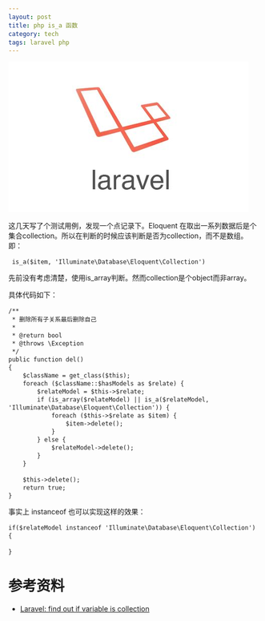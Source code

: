 ```yaml
---
layout: post
title: php is_a 函数
category: tech
tags: laravel php
---
```


![](/assets/img/laravel.jpg)

这几天写了个测试用例，发现一个点记录下。Eloquent 在取出一系列数据后是个集合collection。所以在判断的时候应该判断是否为collection，而不是数组。即：

     is_a($item, 'Illuminate\Database\Eloquent\Collection')

先前没有考虑清楚，使用is_array判断。然而collection是个object而非array。

具体代码如下：

    /**
     * 删除所有子关系最后删除自己
     *
     * @return bool
     * @throws \Exception
     */
    public function del()
    {
        $className = get_class($this);
        foreach ($className::$hasModels as $relate) {
            $relateModel = $this->$relate;
            if (is_array($relateModel) || is_a($relateModel, 'Illuminate\Database\Eloquent\Collection')) {
                foreach ($this->$relate as $item) {
                    $item->delete();
                }
            } else {
                $relateModel->delete();
            }
        }

        $this->delete();
        return true;
    }

事实上 instanceof 也可以实现这样的效果：

    if($relateModel instanceof 'Illuminate\Database\Eloquent\Collection') {

    }
    
# 参考资料

* [Laravel: find out if variable is collection][1]


[1]: http://stackoverflow.com/questions/34619145/laravel-find-out-if-variable-is-collection

